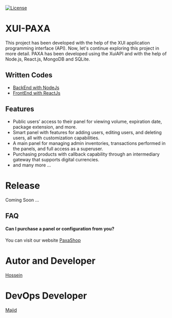[![License](https://img.shields.io/badge/License-Unlicense-green.svg)](https://github.com/hossein-rg/xui-paxa?tab=Unlicense-1-ov-file)
# XUI-PAXA
This project has been developed with the help of the XUI application programming interface (API). Now, let's continue exploring this project in more detail.
PAXA has been developed using the XuiAPI and with the help of Node.js, React.js, MongoDB and SQLite.


##  Written Codes
 - [BackEnd with NodeJs](https://github.com/hossein-rg)
 - [FrontEnd with ReactJs]([https://github.com/hossein-rg](https://github.com/hossein-rg/FrontEndPaxa))



## Features
- Public users’ access to their panel for viewing volume, expiration date, package extension, and more.
- Smart panel with features for adding users, editing users, and deleting users, all with customization capabilities.
- A main panel for managing admin inventories, transactions performed in the panels, and full access as a superuser.
- Purchasing products with callback capability through an intermediary gateway that supports digital currencies.
- and many more ...


# Release
Coming Soon ...


## FAQ
#### Can I purchase a panel or configuration from you?

You can visit our website [PaxaShop](https://paxa.pro)


# Autor and Developer
[Hossein](https://github.com/hossein-rg)
# DevOps Developer
[Majid]()
